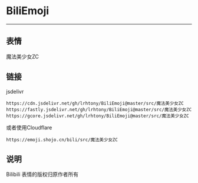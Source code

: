 # BiliEmoji
---
## 表情
魔法美少女ZC
## 链接
jsdelivr
```
https://cdn.jsdelivr.net/gh/lrhtony/BiliEmoji@master/src/魔法美少女ZC
https://fastly.jsdelivr.net/gh/lrhtony/BiliEmoji@master/src/魔法美少女ZC
https://gcore.jsdelivr.net/gh/lrhtony/BiliEmoji@master/src/魔法美少女ZC
```
或者使用Cloudflare
```
https://emoji.shojo.cn/bili/src/魔法美少女ZC
```
## 说明
Bilibili 表情的版权归原作者所有
